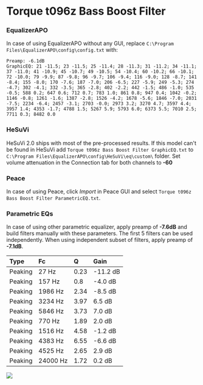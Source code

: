 # Torque t096z Bass Boost Filter

### EqualizerAPO
In case of using EqualizerAPO without any GUI, replace `C:\Program Files\EqualizerAPO\config\config.txt`
with:
```
Preamp: -6.1dB
GraphicEQ: 21 -11.5; 23 -11.5; 25 -11.4; 28 -11.3; 31 -11.2; 34 -11.1; 37 -11.0; 41 -10.9; 45 -10.7; 49 -10.5; 54 -10.4; 60 -10.2; 66 -10.1; 72 -10.0; 79 -9.9; 87 -9.8; 96 -9.7; 106 -9.4; 116 -9.0; 128 -8.7; 141 -8.4; 155 -8.0; 170 -7.6; 187 -7.0; 206 -6.5; 227 -5.9; 249 -5.3; 274 -4.7; 302 -4.1; 332 -3.5; 365 -2.8; 402 -2.2; 442 -1.5; 486 -1.0; 535 -0.5; 588 0.2; 647 0.6; 712 0.7; 783 1.0; 861 0.8; 947 0.4; 1042 -0.2; 1146 -0.8; 1261 -1.6; 1387 -2.8; 1526 -4.2; 1678 -5.6; 1846 -7.0; 2031 -7.5; 2234 -6.4; 2457 -3.1; 2703 -0.0; 2973 3.2; 3270 4.7; 3597 4.4; 3957 1.4; 4353 -1.7; 4788 1.5; 5267 5.9; 5793 6.0; 6373 5.5; 7010 2.5; 7711 0.3; 8482 0.0
```

### HeSuVi
HeSuVi 2.0 ships with most of the pre-processed results. If this model can't be found in HeSuVi add
`Torque t096z Bass Boost Filter GraphicEQ.txt` to `C:\Program Files\EqualizerAPO\config\HeSuVi\eq\custom\` folder.
Set volume attenuation in the Connection tab for both channels to **-60**

### Peace
In case of using Peace, click *Import* in Peace GUI and select `Torque t096z Bass Boost Filter ParametricEQ.txt`.

### Parametric EQs
In case of using other parametric equalizer, apply preamp of **-7.6dB** and build filters manually
with these parameters. The first 5 filters can be used independently.
When using independent subset of filters, apply preamp of **-7.1dB**.

| Type    | Fc       |    Q | Gain     |
|:--------|:---------|:-----|:---------|
| Peaking | 27 Hz    | 0.23 | -11.2 dB |
| Peaking | 157 Hz   | 0.8  | -4.0 dB  |
| Peaking | 1986 Hz  | 2.34 | -8.5 dB  |
| Peaking | 3234 Hz  | 3.97 | 6.5 dB   |
| Peaking | 5846 Hz  | 3.73 | 7.0 dB   |
| Peaking | 770 Hz   | 1.89 | 2.0 dB   |
| Peaking | 1516 Hz  | 4.58 | -1.2 dB  |
| Peaking | 4383 Hz  | 6.55 | -6.6 dB  |
| Peaking | 4525 Hz  | 2.65 | 2.9 dB   |
| Peaking | 24000 Hz | 1.72 | 0.2 dB   |

![](https://raw.githubusercontent.com/jaakkopasanen/AutoEq/master/results/innerfidelity/sbaf-serious/Torque%20t096z%20Bass%20Boost%20Filter/Torque%20t096z%20Bass%20Boost%20Filter.png)